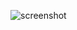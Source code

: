 ![screenshot](https://github.com/leomancini31/ucsf-racquetball-schedule/blob/master/screenshots/desktop.png)